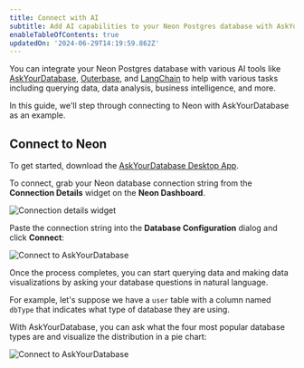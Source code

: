 ```yaml
---
title: Connect with AI
subtitle: Add AI capabilities to your Neon Postgres database with AskYourDatabase
enableTableOfContents: true
updatedOn: '2024-06-29T14:19:59.862Z'
---
```


You can integrate your Neon Postgres database with various AI tools like [AskYourDatabase](https://www.askyourdatabase.com/), [Outerbase](https://www.outerbase.com/), and [LangChain](https://www.langchain.com/) to help with various tasks including querying data, data analysis, business intelligence, and more.

In this guide, we'll step through connecting to Neon with AskYourDatabase as an example. 

## Connect to Neon

To get started, download the [AskYourDatabase Desktop App](https://www.askyourdatabase.com/download).

To connect, grab your Neon database connection string from the **Connection Details** widget on the **Neon Dashboard**.

![Connection details widget](/docs/connect/connection_details.png)

Paste the connection string into the **Database Configuration** dialog and click **Connect**:

![Connect to AskYourDatabase](/docs/guides/askyourdatabase_connect_neon_2.png)

Once the process completes, you can start querying data and making data visualizations by asking your database questions in natural language.

For example, let's suppose we have a `user` table with a column named `dbType` that indicates what type of database they are using.

With AskYourDatabase, you can ask what the four most popular database types are and visualize the distribution in a pie chart:

![Connect to AskYourDatabase](/docs/guides/askyourdatabase_ask_neon.png)

<NeedHelp/>
